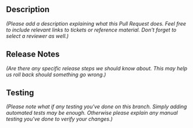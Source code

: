 ## Description
_(Please add a description explaining what this Pull Request does. Feel free to include relevant links to tickets or reference material. Don't forget to select a reviewer as well.)_

## Release Notes
_(Are there any specific release steps we should know about. This may help us roll back should something go wrong.)_

## Testing
_(Please note what if any testing you've done on this branch. Simply adding automated tests may be enough. Otherwise please explain any manual testing you've done to verify your changes.)_
